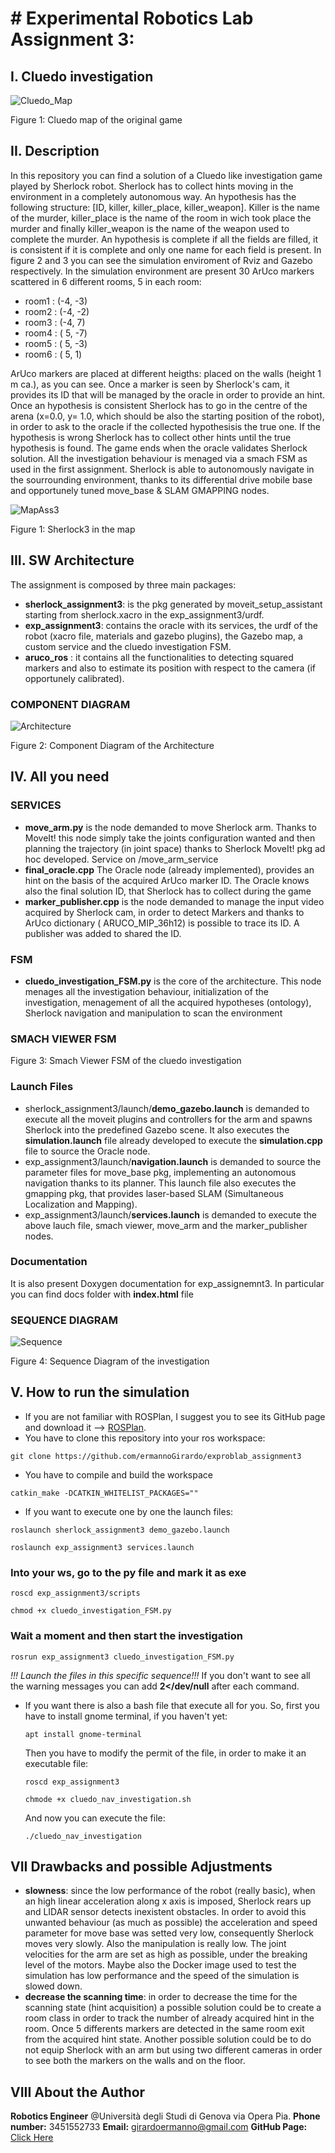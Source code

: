 # # Experimental Robotics Lab Assignment 3:
## I. Cluedo investigation

![Cluedo_Map](https://user-images.githubusercontent.com/48509825/161590960-7892a0c4-97c4-4b8c-9630-f4886926a472.jpg)

Figure 1: Cluedo map of the original game

## II. Description
In this repository you can find a solution of a Cluedo like investigation game played by Sherlock robot.
Sherlock has to collect hints moving in the environment in a completely autonomous way.
An hypothesis has the following structure: [ID, killer, killer_place, killer_weapon].
Killer is the name of the murder, killer_place is the name of the room in wich took place the murder
and finally killer_weapon is the name of the weapon used to complete the murder.
An hypothesis is complete if all the fields are filled, it is consistent if it is complete and only one name for each field is present.
In figure 2 and 3 you can see the simulation enviroment of Rviz and Gazebo respectively.
In the simulation environment are present 30 ArUco markers scattered in 6 different rooms, 5 in each room:
* room1 : (-4, -3)
* room2 : (-4, -2)
* room3 : (-4,  7)
* room4 : ( 5, -7)
* room5 : ( 5, -3)
* room6 : ( 5,  1)

ArUco markers are placed at different heigths: placed on the walls (height 1 m ca.), as you can see.
Once a marker is seen by Sherlock's cam, it provides its ID that will be managed by the oracle in order to provide an hint.
Once an hypothesis is consistent Sherlock has to go in the centre of the arena (x=0.0, y= 1.0, which should be also the starting position of the robot), in order to ask to the oracle if the collected hypothesisis the true one. If the hypothesis is wrong Sherlock has to collect other hints until the true hypothesis is found.
The game ends when the oracle validates Sherlock solution.
All the investigation behaviour is menaged via a smach FSM as used in the first assignment.
Sherlock is able to autonomously navigate in the sourrounding environment, thanks to its differential drive mobile base and opportunely tuned move_base & SLAM GMAPPING nodes.

![MapAss3](https://user-images.githubusercontent.com/48509825/167033061-827f5d9b-28bf-4cd9-ac57-6d41274e20f4.png)

Figure 1: Sherlock3 in the map


## III. SW Architecture
The assignment is composed by three main packages:

* **sherlock_assignment3**: is the pkg generated by moveit_setup_assistant starting from sherlock.xacro in the exp_assignment3/urdf.
* **exp_assignment3**: contains the oracle with its services, the urdf of the robot (xacro file, materials and gazebo plugins), the Gazebo map, a custom service and the cluedo investigation FSM.
* **aruco_ros** : it contains all the functionalities to detecting squared markers and also to estimate its position with respect to the camera (if opportunely calibrated).

### COMPONENT DIAGRAM



![Architecture](https://user-images.githubusercontent.com/48509825/167031589-22283940-e1c2-41ea-9fa4-18a376f002a2.png)

Figure 2: Component Diagram of the Architecture




## IV. All you need
### SERVICES
* **move_arm.py** is the node demanded to move Sherlock arm. Thanks to MoveIt! this node simply take the joints configuration wanted and then 
            planning the trajectory (in joint space) thanks to Sherlock MoveIt! pkg ad hoc developed. Service on /move_arm_service
* **final_oracle.cpp** The Oracle node (already implemented), provides an hint on the basis of the acquired ArUco marker ID. The Oracle knows also the final solution ID, that Sherlock has to collect during the game
*  **marker_publisher.cpp** is the node demanded to manage the input video acquired by Sherlock cam, in order to detect Markers and thanks to ArUco dictionary ( ARUCO_MIP_36h12) is possible to trace its ID. A publisher was added to shared the ID.

### FSM
* **cluedo_investigation_FSM.py** is the core of the architecture. This node menages all the investigation behaviour, initialization of the investigation, menagement of all the acquired hypotheses (ontology), Sherlock navigation and manipulation to scan the environment

### SMACH VIEWER FSM



Figure 3: Smach Viewer FSM of the cluedo investigation

### Launch Files
* sherlock_assignment3/launch/**demo_gazebo.launch** is demanded to execute all the moveit plugins and controllers for the arm and spawns Sherlock into the predefined Gazebo scene. It also executes the **simulation.launch** file already developed to execute the **simulation.cpp** file to source the Oracle node.
* exp_assignment3/launch/**navigation.launch** is demanded to source the parameter files for move_base pkg, implementing an autonomous navigation thanks to its planner. This launch file also executes the gmapping pkg, that provides laser-based SLAM (Simultaneous Localization and Mapping).
* exp_assignment3/launch/**services.launch** is demanded to execute the above lauch file, smach viewer, move_arm and the marker_publisher nodes. 

### Documentation
It is also present Doxygen documentation for exp_assignemnt3. In particular you can find docs folder with **index.html** file
 
### SEQUENCE DIAGRAM 



![Sequence](https://user-images.githubusercontent.com/48509825/167031691-3420e141-315c-4abc-abaa-834f3ae33295.png)

Figure 4: Sequence Diagram of the investigation

## V. How to run the simulation
* If you are not familiar with ROSPlan, I suggest you to see its GitHub page and download it --> [ROSPlan](https://github.com/KCL-Planning/ROSPlan).
* You have to clone this repository into your ros workspace:
```
git clone https://github.com/ermannoGirardo/exproblab_assignment3
```
* You have to compile and build the workspace
```
catkin_make -DCATKIN_WHITELIST_PACKAGES=""
```
* If you want to execute one by one the launch files:
```
roslaunch sherlock_assignment3 demo_gazebo.launch
```
```
roslaunch exp_assignment3 services.launch
```

### Into your ws, go to the py file and mark it as exe
```
roscd exp_assignment3/scripts
```

```
chmod +x cluedo_investigation_FSM.py
```

### Wait a moment and then start the investigation
```
rosrun exp_assignment3 cluedo_investigation_FSM.py
```


_!!! Launch the files in this specific sequence!!!_
If you don't want to see all the warning messages you can add **2</dev/null** after each command.

* If you want there is also a bash file that execute all for you.
So, first you have to install gnome terminal, if you haven't yet:
  ```
  apt install gnome-terminal
  ```
  Then you have to modify the permit of the file, in order to make it an executable file:
  ```
  roscd exp_assignment3
  ```
  ```
  chmode +x cluedo_nav_investigation.sh
  ```
  And now you can execute the file:
  ```
  ./cluedo_nav_investigation
  ```
  
 ## VII Drawbacks and possible Adjustments
 * **slowness**: since the low performance of the robot (really basic), when an high linear acceleration along x axis is imposed, Sherlock 
                  rears up and LIDAR sensor detects inexistent obstacles. In order to avoid this unwanted behaviour (as much as possible) the acceleration and speed parameter for move base was setted very low, consequently Sherlock moves very slowly.
                  Also the manipulation is really low. The joint velocities for the arm are set as high as possible, under the breaking level of the motors. Maybe also the Docker image used to test the simulation has low performance and the speed of the simulation is slowed down.
* **decrease the scanning time**: in order to decrease the time for the scanning state (hint acquisition) a possible solution could be to create a room class in order to track the number of already acquired hint in the room. Once 5 differents markers are detected in the same room exit from the acquired hint state. Another possible solution could be to do not equip Sherlock with an arm but using two different cameras in order to see both the markers on the walls and on the floor.

## VIII About the Author
**Robotics Engineer** @Università degli Studi di Genova via Opera Pia. 
**Phone number:** 3451552733
**Email:** girardoermanno@gmail.com
**GitHub Page:** [Click Here](https://github.com/ermannoGirardo)



